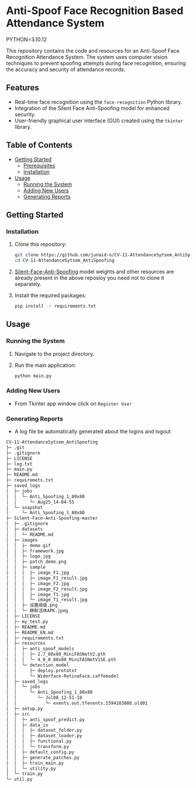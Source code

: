 # Anti-Spoof Face Recognition Based Attendance System

PYTHON=3.10.12

This repository contains the code and resources for an Anti-Spoof Face Recognition Attendance System. The system uses computer vision techniques to prevent spoofing attempts during face recognition, ensuring the accuracy and security of attendance records.

## Features

- Real-time face recognition using the `face-recognition` Python library.
- Integration of the Silent Face Anti-Spoofing model for enhanced security.
- User-friendly graphical user interface (GUI) created using the `tkinter` library.

## Table of Contents

- [Getting Started](#getting-started)
  - [Prerequisites](#prerequisites)
  - [Installation](#installation)
- [Usage](#usage)
  - [Running the System](#running-the-system)
  - [Adding New Users](#adding-new-users)
  - [Generating Reports](#generating-reports)

## Getting Started

### Installation

1. Clone this repository:

   ```bash
   git clone https://github.com/junaid-o/CV-11-AttendanceSytsem_AntiSpoofing.git
   cd CV-11-AttendanceSytsem_AntiSpoofing
   ```

2. [Silent-Face-Anti-Spoofing](https://github.com/minivision-ai/Silent-Face-Anti-Spoofing) model weights and other resources are already present in the above reposioy you need not to clone it separately.

3. Install the required packages:

   ```bash
   pip install -r requirements.txt
   ```

## Usage

### Running the System

1. Navigate to the project directory.

2. Run the main application:

   ```bash
   python main.py
   ```

### Adding New Users

- From Tkinter app window click on `Register User`

### Generating Reports

- A log file be automatically generated about the logins and logout

```markdown
CV-11-AttendanceSytsem_AntiSpoofing
├─ .git
├─ .gitignore
├─ LICENSE
├─ log.txt
├─ main.py
├─ README.md
├─ requiremets.txt
├─ saved_logs
│  ├─ jobs
│  │  └─ Anti_Spoofing_1_80x80
│  │     └─ Aug25_14-04-55
│  └─ snapshot
│     └─ Anti_Spoofing_1_80x80
├─ Silent-Face-Anti-Spoofing-master
│  ├─ .gitignore
│  ├─ datasets
│  │  └─ README.md
│  ├─ images
│  │  ├─ demo.gif
│  │  ├─ framework.jpg
│  │  ├─ logo.jpg
│  │  ├─ patch_demo.png
│  │  ├─ sample
│  │  │  ├─ image_F1.jpg
│  │  │  ├─ image_F1_result.jpg
│  │  │  ├─ image_F2.jpg
│  │  │  ├─ image_F2_result.jpg
│  │  │  ├─ image_T1.jpg
│  │  │  └─ image_T1_result.jpg
│  │  ├─ 设置阈值.png
│  │  └─ 静默活体APK.jpeg
│  ├─ LICENSE
│  ├─ my_test.py
│  ├─ README.md
│  ├─ README_EN.md
│  ├─ requirements.txt
│  ├─ resources
│  │  ├─ anti_spoof_models
│  │  │  ├─ 2.7_80x80_MiniFASNetV2.pth
│  │  │  └─ 4_0_0_80x80_MiniFASNetV1SE.pth
│  │  └─ detection_model
│  │     ├─ deploy.prototxt
│  │     └─ Widerface-RetinaFace.caffemodel
│  ├─ saved_logs
│  │  └─ jobs
│  │     └─ Anti_Spoofing_1_80x80
│  │        └─ Jul08_12-51-18
│  │           └─ events.out.tfevents.1594183888.old01
│  ├─ setup.py
│  ├─ src
│  │  ├─ anti_spoof_predict.py
│  │  ├─ data_io
│  │  │  ├─ dataset_folder.py
│  │  │  ├─ dataset_loader.py
│  │  │  ├─ functional.py
│  │  │  └─ transform.py
│  │  ├─ default_config.py
│  │  ├─ generate_patches.py
│  │  ├─ train_main.py
│  │  └─ utility.py
│  └─ train.py
└─ util.py

```